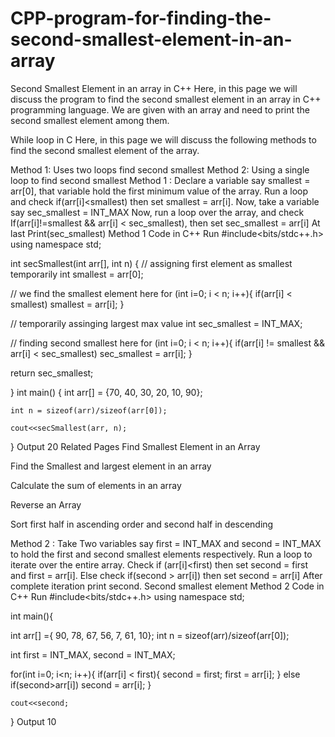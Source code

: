 # CPP-program-for-finding-the-second-smallest-element-in-an-array

Second Smallest Element in an array in C++
Here, in this page we will discuss the program to find the second smallest element in an array in C++ programming language. We are given with an array and need to print the second smallest element among them.

While loop in C
Here, in this page we will discuss the following methods to find the second smallest element of the array.

Method 1: Uses two loops find second smallest
Method 2: Using a single loop to find second smallest
Method 1 :
Declare a variable say smallest = arr[0], that variable hold the first minimum value of the array.
Run a loop and check if(arr[i]<smallest) then set smallest = arr[i].
Now, take a variable say sec_smallest = INT_MAX
Now, run a loop over the array, and check
If(arr[i]!=smallest && arr[i] < sec_smallest), then set sec_smallest = arr[i]
At last Print(sec_smallest)
Method 1 Code in C++
Run
#include<bits/stdc++.h>
using namespace std;

int secSmallest(int arr[], int n)
{
   // assigning first element as smallest temporarily
   int smallest = arr[0];

   // we find the smallest element here
   for (int i=0; i < n; i++){
     if(arr[i] < smallest)
       smallest = arr[i];
   }

   // temporarily assinging largest max value
   int sec_smallest = INT_MAX;

   // finding second smallest here
   for (int i=0; i < n; i++){
      if(arr[i] != smallest && arr[i] < sec_smallest)
        sec_smallest = arr[i];
   }

   return sec_smallest;

}
int main()
{
    int arr[] = {70, 40, 30, 20, 10, 90};

    int n = sizeof(arr)/sizeof(arr[0]); 

    cout<<secSmallest(arr, n);
}
Output
20
Related Pages
Find Smallest Element in an Array
 
Find the Smallest and largest element in an array

Calculate the sum of elements in an array 

Reverse an Array

Sort first half in ascending order and second half in descending 

Method 2 :
Take Two variables say first = INT_MAX and second = INT_MAX to hold the first and second smallest elements respectively.
Run a loop to iterate over the entire array.
Check if (arr[i]<first) then set second = first and first = arr[i].
Else check if(second > arr[i]) then set second = arr[i]
After complete iteration print second.
Second smallest element
Method 2 Code in C++
Run
#include<bits/stdc++.h>
using namespace std;

int main(){

   int arr[] ={ 90, 78, 67, 56, 7, 61, 10};
   int n = sizeof(arr)/sizeof(arr[0]);

   int first = INT_MAX, second = INT_MAX;

   for(int i=0; i<n; i++){
       if(arr[i] < first){ second = first; first = arr[i]; } else if(second>arr[i])
           second = arr[i];
    }

    cout<<second;
}
Output
10

